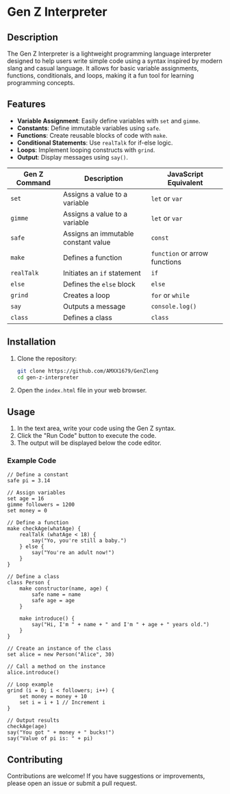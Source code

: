 
# Gen Z Interpreter

## Description

The Gen Z Interpreter is a lightweight programming language interpreter designed to help users write simple code using a syntax inspired by modern slang and casual language. It allows for basic variable assignments, functions, conditionals, and loops, making it a fun tool for learning programming concepts.

## Features

- **Variable Assignment**: Easily define variables with `set` and `gimme`.
- **Constants**: Define immutable variables using `safe`.
- **Functions**: Create reusable blocks of code with `make`.
- **Conditional Statements**: Use `realTalk` for if-else logic.
- **Loops**: Implement looping constructs with `grind`.
- **Output**: Display messages using `say()`.

| **Gen Z Command** | **Description**                      | **JavaScript Equivalent**      |
|-------------------|--------------------------------------|---------------------------------|
| `set`             | Assigns a value to a variable        | `let` or `var`                  |
| `gimme`           | Assigns a value to a variable        | `let` or `var`                  |
| `safe`            | Assigns an immutable constant value  | `const`                         |
| `make`            | Defines a function                    | `function` or arrow functions   |
| `realTalk`        | Initiates an `if` statement           | `if`                            |
| `else`            | Defines the `else` block              | `else`                          |
| `grind`           | Creates a loop                        | `for` or `while`                |
| `say`             | Outputs a message                     | `console.log()`                 |
| `class`           | Defines a class                        | `class`                         |


## Installation

1. Clone the repository:
   ```bash
   git clone https://github.com/AMXX1679/GenZleng
   cd gen-z-interpreter
   ```

2. Open the `index.html` file in your web browser.

## Usage

1. In the text area, write your code using the Gen Z syntax.
2. Click the "Run Code" button to execute the code.
3. The output will be displayed below the code editor.

### Example Code

```plaintext
// Define a constant
safe pi = 3.14

// Assign variables
set age = 16
gimme followers = 1200
set money = 0

// Define a function
make checkAge(whatAge) {
    realTalk (whatAge < 18) {
        say("Yo, you're still a baby.")
    } else {
        say("You're an adult now!")
    }
}

// Define a class
class Person {
    make constructor(name, age) {
        safe name = name
        safe age = age
    }

    make introduce() {
        say("Hi, I'm " + name + " and I'm " + age + " years old.")
    }
}

// Create an instance of the class
set alice = new Person("Alice", 30)

// Call a method on the instance
alice.introduce()

// Loop example
grind (i = 0; i < followers; i++) {
    set money = money + 10
    set i = i + 1 // Increment i
}

// Output results
checkAge(age)
say("You got " + money + " bucks!")
say("Value of pi is: " + pi)
```

## Contributing

Contributions are welcome! If you have suggestions or improvements, please open an issue or submit a pull request.

